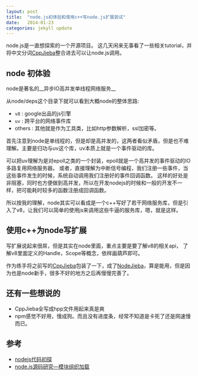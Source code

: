 ```yaml
---
layout: post
title:  "node.js初体验和使用c++写node.js扩展尝试"
date:   2014-01-23
categories: jekyll update
---
```


node.js是一直想探索的一个开源项目。
这几天闲来无事看了一些相关tutorial，并将中文分词[CppJieba]整合进去可以让node.js调用。

## node 初体验

node是著名的__异步IO高并发单线程网络服务__

从node/deps这个目录下就可以看到大概node的整体思路:
* `v8`   : google出品的js引擎
* `uv`   : 跨平台的网络事件库
* others : 其他就是作为工具类，比如http参数解析，ssl加密等。

首先注意到node是单线程的，但是却是高并发的，这两者看似矛盾，但是也不难理解。主要是归功与uv这个库，uv本质上就是一个事件驱动的库。

可以把uv理解为是对epoll之类的一个封装，epoll就是一个高并发的事件驱动的IO多路复用网络服务器。
或者，直接理解为中断信号编程，我们注册一些事件，当这些事件发生的时候，系统自动调用我们注册好的事件回调函数。
这样的好处是非阻塞，同时也方便做到高并发，所以在开发nodejs的时候和一般的开发不一样，把可能耗时较多的函数注册成回调函数。

所以按我的理解，node其实可以看成是一个c++写好了若干网络服务库，但是引入了v8，让我们可以简单的使用js来调用这些牛逼的服务库，嗯，就是这样。

## 使用c++为node写扩展

写扩展说起来很屌，但是其实在node里面，重点主要是要了解v8的相关api，
了解v8里面定义的Handle，Scope等概念，依样画葫芦即可。

作为练手将之前写的[CppJieba]包装了一下，成了[NodeJieba]，算是能用，但是因为也是node新手，很多不好的地方之后再慢慢完善了。



## 还有一些想说的

* CppJieba全写成hpp文件用起来真是爽
* npm感觉不好用，慢成狗。而且没有进度条，经常不知道是卡死了还是网速慢而已。

## 参考

* [nodejs代码初探](http://cnodejs.org/topic/4f16442ccae1f4aa270010d7)
* [node.js源码研究—模块组织加载](http://cnodejs.org/topic/4f571a16a680d212781ccf9f)

[CppJieba]: https://github.com/aszxqw/cppjieba.git
[NodeJieba]: https://github.com/aszxqw/nodejieba.git
